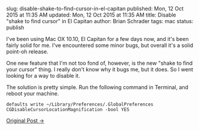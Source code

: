 slug: disable-shake-to-find-cursor-in-el-capitan
published: Mon, 12 Oct 2015 at 11:35 AM
updated: Mon, 12 Oct 2015 at 11:35 AM
title: Disable "shake to find cursor" in El Capitan
author: Brian Schrader
tags: mac
status: publish

I've been using Mac OX 10.10, El Capitan for a few days now, and it's been
fairly solid for me. I've encountered some minor bugs, but overall it's a solid
point-oh release.

One new feature that I'm not too fond of, however, is the new "shake to find your
cursor" thing. I really don't know why it bugs me, but it does. So I went
looking for a way to disable it.

The solution is pretty simple. Run the following command in Terminal, and
reboot your machine. 

    defaults write ~/Library/Preferences/.GlobalPreferences CGDisableCursorLocationMagnification -bool YES

[Original Post &#8594;](http://forums.macrumors.com/threads/disabling-shake-to-find-cursor.1892341/)
